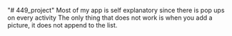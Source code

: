 "# 449_project"
Most of my app is self explanatory since there is pop ups on every activity
The only thing that does not work is when you add a picture, it does not append to the list. 
